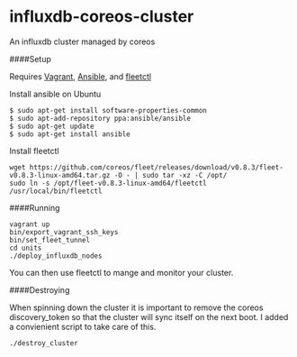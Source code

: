 influxdb-coreos-cluster
=======================

An influxdb cluster managed by coreos

####Setup

Requires [Vagrant](https://docs.vagrantup.com/v2/installation/), [Ansible](http://docs.ansible.com/intro_installation.html), and [fleetctl](https://github.com/coreos/fleet/)
    
Install ansible on Ubuntu

    $ sudo apt-get install software-properties-common
    $ sudo apt-add-repository ppa:ansible/ansible
    $ sudo apt-get update
    $ sudo apt-get install ansible
    
Install fleetctl

    wget https://github.com/coreos/fleet/releases/download/v0.8.3/fleet-v0.8.3-linux-amd64.tar.gz -O - | sudo tar -xz -C /opt/
    sudo ln -s /opt/fleet-v0.8.3-linux-amd64/fleetctl /usr/local/bin/fleetctl
    
####Running

    vagrant up
    bin/export_vagrant_ssh_keys
    bin/set_fleet_tunnel
    cd units
    ./deploy_influxdb_nodes
    
You can then use fleetctl to mange and monitor your cluster.

####Destroying

When spinning down the cluster it is important to remove the coreos discovery_token so that the cluster will sync itself on the next boot. I added a convienient script to take care of this.

    ./destroy_cluster
    

